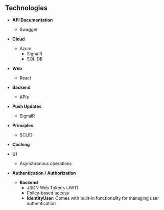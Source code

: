 ## Technologies

- **API Documentation**
  - Swagger

- **Cloud**
  - Azure
    - SignalR
    - SQL DB

- **Web**
  - React

- **Backend**
  - APIs

- **Push Updates**
  - SignalR

- **Principles**
  - SOLID

- **Caching**

- **UI**
  - Asynchronous operations

- **Authentication / Authorization**
  - **Backend**
    - JSON Web Tokens (JWT)
    - Policy-based access
    - **IdentityUser**: Comes with built-in functionality for managing user authentication
